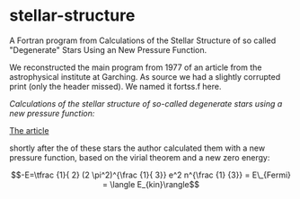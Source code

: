 # stellar-structure
A Fortran program from Calculations of the Stellar Structure of so called "Degenerate" Stars Using an New Pressure Function.

We reconstructed the main program from 1977 of an article from the astrophysical institute at Garching. As source we had a slightly corrupted print (only the header  missed). We named it fortss.f here.

*Calculations of the stellar structure of so-called degenerate stars using a new pressure function:*

[The article](https://pure.mpg.de/pubman/faces/ViewItemOverviewPage.jsp?itemId=item_2227006)

shortly after the of these stars the author calculated them with a new pressure function, based on the virial theorem and a new zero energy:

$$-E=\tfrac {1}{ 2} (2 \pi^2)^{\frac {1}{ 3}} e^2 n^{\frac {1} {3}} = E\_{Fermi} = \langle E_{kin}\rangle$$

